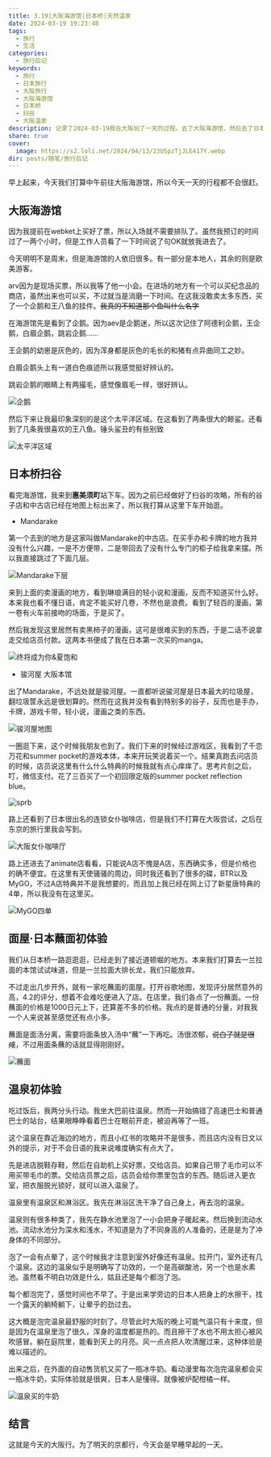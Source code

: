 ```yaml
---
title: 3.19|大阪海游馆|日本桥|天然温泉
date: 2024-03-19 19:23:48
tags:
  - 旅行
  - 生活
categories:
  - 旅行后记
keywords:
  - 旅行
  - 日本旅行
  - 大阪旅行
  - 大阪海游馆
  - 日本桥
  - 扫谷
  - 大阪温泉
description: 记录了2024-03-19我在大阪玩了一天的过程。去了大阪海游馆，然后去了日本桥买周边，最后晚上泡了一次天然温泉。
share: true
cover:
  image: https://s2.loli.net/2024/04/13/23USpzTjJLE417Y.webp
dir: posts/随笔/旅行后记
---
```


早上起来，今天我们打算中午前往大阪海游馆，所以今天一天的行程都不会很赶。

## 大阪海游馆

因为我提前在webket上买好了票，所以入场就不需要排队了。虽然我预订的时间过了一两个小时，但是工作人员看了一下时间说了句OK就放我进去了。

今天明明不是周末，但是海游馆的人依旧很多。有一部分是本地人，其余的则是欧美游客。

arv因为是现场买票，所以我等了他一小会。在进场的地方有一个可以买纪念品的商店，虽然出来也可以买，不过就当是消磨一下时间。在这我没敢卖太多东西，买了一个企鹅和王八鱼的挂件。~~我真的不知道那个鱼叫什么名字~~

在海游馆先是看到了企鹅。因为aev是企鹅迷，所以这次记住了阿德利企鹅，王企鹅，白眉企鹅，跳岩企鹅……

王企鹅的幼崽是灰色的，因为浑身都是灰色的毛长的和猪有点异曲同工之妙。

白眉企鹅头上有一道白色痕迹所以我感觉挺好辨认的。

跳岩企鹅的眼睛上有两撮毛，感觉像眉毛一样，很好辨认。

![企鹅](https://s2.loli.net/2024/04/09/3fYtyzmcno2JTkq.jpg)

然后下来让我最印象深刻的是这个太平洋区域。在这看到了两条很大的鲸鲨。还看到了几条我很喜欢的王八鱼。锤头鲨丑的有些别致

![太平洋区域](https://s2.loli.net/2024/04/09/WpvIGxENO1TnDRY.jpg)

## 日本桥扫谷

看完海游馆，我来到**惠美须町**站下车。因为之前已经做好了扫谷的攻略，所有的谷子店和中古店已经在地图上标出来了，所以我打算从这里下车开始逛。

- Mandarake

第一个去到的地方是这家叫做Mandarake的中古店。在买手办和卡牌的地方我并没有什么兴趣，一是不方便带，二是带回去了没有什么专门的柜子给我拿来摆。所以我直接跳过了下面几层。

![Mandarake下层](https://s2.loli.net/2024/04/09/TadRE6YZbQNO3xP.jpg)

来到上面的卖漫画的地方，看到琳琅满目的轻小说和漫画，反而不知道买什么好。本来我也看不懂日语，肯定不能买好几卷，不然也是浪费。看到了轻百的漫画，第一卷有火车前接吻的场面，于是买了。

然后我发现这里居然有卖黑柿子的漫画，这可是很难买到的东西，于是二话不说拿走交给店员付款。这两本书便成了我在日本第一次买的manga。

![终将成为你&夏饱和](https://s2.loli.net/2024/04/09/lbAEMPJKuRWpfTc.jpg)

- 骏河屋 大阪本馆

出了Mandarake，不远处就是骏河屋。一直都听说骏河屋是日本最大的垃圾屋，翻垃圾筐永远是很划算的。然而在这我并没有看到特别多的谷子，反而也是手办，卡牌，游戏卡带，轻小说，漫画之类的东西。

![骏河屋地图](https://s2.loli.net/2024/04/09/7NvhoP8seBjZtAd.jpg)

一圈逛下来，这个时候我朋友也到了。我们下来的时候经过游戏区，我看到了千恋万花和summer pocket的游戏本体，本来开玩笑说着买一个。结果真跑去问店员的时候，店员说这里有什么什么特典的时候我就有点心痒痒了。思考片刻之后，叮，微信支付。花了三百买了一个初回限定版的summer pocket reflection blue。

![sprb](https://s2.loli.net/2024/04/09/RcGBrE3wFbTnv2z.jpg)

路上还看到了日本很出名的连锁女仆咖啡店，但是我们不打算在大阪尝试，之后在东京的旅行里我会写到。

![大阪女仆咖啡厅](https://s2.loli.net/2024/04/09/2uLR6Ee48tzTjHJ.jpg)

路上还进去了animate店看看，只能说A店不愧是A店，东西确实多，但是价格也的确不便宜。在这里有天使骚骚的周边，同时我还看到了很多的碟，BTR以及MyGO，不过A店特典并不是我想要的，而且加上我已经在网上订了新星唐特典的4单，所以我没有在这里买。

![MyGO四单](https://s2.loli.net/2024/04/09/gZQaEHCvT7Om6X9.jpg)

## 面屋·日本蘸面初体验

我们从日本桥一路逛逛逛，已经走到了接近道顿堀的地方。本来我们打算去一兰拉面的本馆试试味道，但是一兰拉面大排长龙，我们只能放弃。

不过走出几步开外，就有一家吃蘸面的面屋。打开谷歌地图，发现评分居然意外的高，4.2的评分，想着不会难吃便进入了店。在店里，我们各点了一份蘸面。一份蘸面的价格是1000日元上下，还算差不多的价格。我点的是普通的分量，对我我一个人来说甚至感觉还有点小多。

蘸面是面汤分离，需要将面条放入汤中“蘸”一下再吃。汤很浓郁，~~说白了就是很咸~~，不过用面条蘸的话就显得刚刚好。

![蘸面](https://s2.loli.net/2024/04/09/CxLTD2umskB3qUK.jpg)

## 温泉初体验

吃过饭后，我两分头行动。我坐大巴前往温泉。然而一开始搞错了高速巴士和普通巴士的站台，结果眼睁睁看着巴士在眼前开走，被迫再等了一班。

这个温泉在靠近海边的地方，而且小红书的攻略并不是很多，而且店内没有日文以外的提示，对于不会日语的我来说难度确实有点大了。

先是进店脱鞋存鞋，然后在自助机上买好票，交给店员。如果自己带了毛巾可以不用买带毛巾的票。交给店员票之后，店员会给你票里包含的东西。随后进入更衣室，把衣服脱光锁好，就可以进入温泉了。

温泉里有温泉区和淋浴区。我先在淋浴区洗干净了自己身上，再去泡的温泉。

温泉则有很多种类了，我先在静水池里泡了一小会把身子暖起来。然后换到流动水池。流动水池分为深水和浅水，不知道是为了不同身高的人准备的，还是是为了冲身体的不同部分。

泡了一会有点晕了，这个时候我才注意到室外好像还有温泉。拉开门，室外还有几个温泉。这边的温泉似乎是明确写了功效的，一个是高碳酸池，另一个也是水素池。虽然看不明白功效是什么，姑且还是每个都泡了泡。

每个都泡完了，感觉时间也不早了。于是出来学旁边的日本人把身上的水擦干，找一个露天的躺椅躺下，让晕乎的劲过去。

这大概是泡完温泉最舒服的时刻了。尽管此时大阪的晚上可能气温只有十来度，但是因为在温泉里泡了很久，浑身的温度都是热的。而且擦干了水也不用太担心被风吹感冒。躺在庭院里，能看到天上的月亮。风一点点把人吹清醒过来，这种体验是难以描述的。

出来之后，在外面的自动售货机又买了一瓶冰牛奶。看动漫里每次泡完温泉都会买一瓶冰牛奶，实际体验就是很爽，日本人是懂得。就像被炉配柑橘一样。

![温泉买的牛奶](https://s2.loli.net/2024/04/09/CrcpfaIbVzPJy9i.jpg)

## 结言

这就是今天的大阪行。为了明天的京都行，今天会是早睡早起的一天。